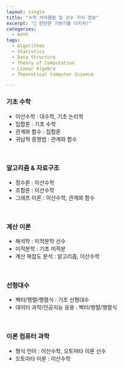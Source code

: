 ```yaml
---
layout: single
title: "수학 커리큘럼 및 선수 지식 정보"
excerpt: "💪 탄탄한 기본기를 다지자!"
categories:
  - math
tags:
  - Algorithms
  - Statistics
  - Data Structure
  - Theory of Computation
  - Linear Algebra
  - Theoretical Computer Science

---
```

### 기초 수학 
* 이산수학 : 대수학, 기초 논리학
* 집합론 : 기초 수학
* 관계와 함수 : 집합론
* 귀납적 증명법 : 관계와 함수
<br>

### 알고리즘 & 자료구조
* 정수론 : 이산수학
* 조합론 : 이산수학
* 그래프 이론 : 이산수학, 관계와 함수
<br>

### 계산 이론
* 해석학 : 미적분학 선수
* 미적분학 : 기초 미적분
* 계산 복잡도 분석 : 알고리즘, 이산수학
<br>

### 선형대수
* 벡터/행렬/행렬식 : 기초 선형대수
* 데이터 과학/인공지능 응용 : 벡터/행렬/행렬식
<br>

### 이론 컴퓨터 과학
* 형식 언어 : 이산수학, 오토마타 이론 선수
* 오토마타 이론 : 이산수학